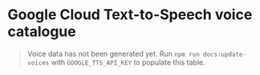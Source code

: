 # Google Cloud Text-to-Speech voice catalogue

> Voice data has not been generated yet. Run `npm run docs:update-voices` with `GOOGLE_TTS_API_KEY` to populate this table.
